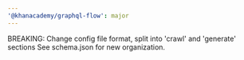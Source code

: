 ```yaml
---
'@khanacademy/graphql-flow': major
---
```


BREAKING: Change config file format, split into 'crawl' and 'generate' sections
See schema.json for new organization.
